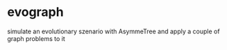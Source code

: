 # evograph
simulate an evolutionary szenario with AsymmeTree and apply a couple of graph problems to it
